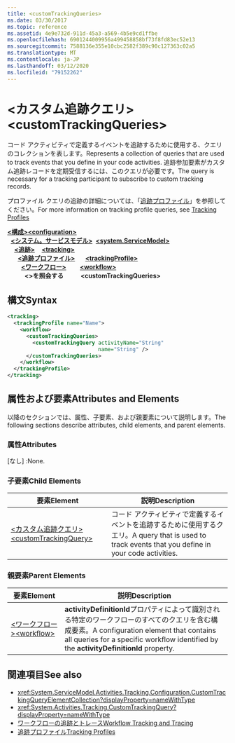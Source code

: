 ```yaml
---
title: <customTrackingQueries>
ms.date: 03/30/2017
ms.topic: reference
ms.assetid: 4e9e732d-911d-45a3-a569-4b5e9cd1ffbe
ms.openlocfilehash: 6901244009956a499458858bf73f8fd83ec52e13
ms.sourcegitcommit: 7588136e355e10cbc2582f389c90c127363c02a5
ms.translationtype: MT
ms.contentlocale: ja-JP
ms.lasthandoff: 03/12/2020
ms.locfileid: "79152262"
---
```

# <a name="customtrackingqueries"></a><span data-ttu-id="8c3a7-101">\<カスタム追跡クエリ></span><span class="sxs-lookup"><span data-stu-id="8c3a7-101">\<customTrackingQueries></span></span>
<span data-ttu-id="8c3a7-102">コード アクティビティで定義するイベントを追跡するために使用する、クエリのコレクションを表します。</span><span class="sxs-lookup"><span data-stu-id="8c3a7-102">Represents a collection of queries that are used to track events that you define in your code activities.</span></span> <span data-ttu-id="8c3a7-103">追跡参加要素がカスタム追跡レコードを定期受信するには、このクエリが必要です。</span><span class="sxs-lookup"><span data-stu-id="8c3a7-103">The query is necessary for a tracking participant to subscribe to custom tracking records.</span></span>  
  
 <span data-ttu-id="8c3a7-104">プロファイル クエリの追跡の詳細については、「[追跡プロファイル](../../../windows-workflow-foundation/tracking-profiles.md)」を参照してください。</span><span class="sxs-lookup"><span data-stu-id="8c3a7-104">For more information on tracking profile queries, see [Tracking Profiles](../../../windows-workflow-foundation/tracking-profiles.md)</span></span>  
  
<span data-ttu-id="8c3a7-105">[**\<構成>**](../configuration-element.md)</span><span class="sxs-lookup"><span data-stu-id="8c3a7-105">[**\<configuration>**](../configuration-element.md)</span></span>\
<span data-ttu-id="8c3a7-106">&nbsp;&nbsp;[**\<システム。サービスモデル>**](system-servicemodel-of-workflow.md)</span><span class="sxs-lookup"><span data-stu-id="8c3a7-106">&nbsp;&nbsp;[**\<system.ServiceModel>**](system-servicemodel-of-workflow.md)</span></span>\
<span data-ttu-id="8c3a7-107">&nbsp;&nbsp;&nbsp;&nbsp;[**\<追跡>**](tracking.md)</span><span class="sxs-lookup"><span data-stu-id="8c3a7-107">&nbsp;&nbsp;&nbsp;&nbsp;[**\<tracking>**](tracking.md)</span></span>\
<span data-ttu-id="8c3a7-108">&nbsp;&nbsp;&nbsp;&nbsp;&nbsp;&nbsp;[**\<追跡プロファイル>**](trackingprofile.md)</span><span class="sxs-lookup"><span data-stu-id="8c3a7-108">&nbsp;&nbsp;&nbsp;&nbsp;&nbsp;&nbsp;[**\<trackingProfile>**](trackingprofile.md)</span></span>\
<span data-ttu-id="8c3a7-109">&nbsp;&nbsp;&nbsp;&nbsp;&nbsp;&nbsp;&nbsp;&nbsp;[**\<ワークフロー>**](workflow.md)</span><span class="sxs-lookup"><span data-stu-id="8c3a7-109">&nbsp;&nbsp;&nbsp;&nbsp;&nbsp;&nbsp;&nbsp;&nbsp;[**\<workflow>**](workflow.md)</span></span>\
<span data-ttu-id="8c3a7-110">&nbsp;&nbsp;&nbsp;&nbsp;&nbsp;&nbsp;&nbsp;&nbsp;&nbsp;&nbsp;**\<>を照会する**</span><span class="sxs-lookup"><span data-stu-id="8c3a7-110">&nbsp;&nbsp;&nbsp;&nbsp;&nbsp;&nbsp;&nbsp;&nbsp;&nbsp;&nbsp;**\<customTrackingQueries>**</span></span>  
  
## <a name="syntax"></a><span data-ttu-id="8c3a7-111">構文</span><span class="sxs-lookup"><span data-stu-id="8c3a7-111">Syntax</span></span>  
  
```xml  
<tracking>
  <trackingProfile name="Name">
    <workflow>
      <customTrackingQueries>
        <customTrackingQuery activityName="String"
                             name="String" />
      </customTrackingQueries>
    </workflow>
  </trackingProfile>
</tracking>  
```  
  
## <a name="attributes-and-elements"></a><span data-ttu-id="8c3a7-112">属性および要素</span><span class="sxs-lookup"><span data-stu-id="8c3a7-112">Attributes and Elements</span></span>  
 <span data-ttu-id="8c3a7-113">以降のセクションでは、属性、子要素、および親要素について説明します。</span><span class="sxs-lookup"><span data-stu-id="8c3a7-113">The following sections describe attributes, child elements, and parent elements.</span></span>  
  
### <a name="attributes"></a><span data-ttu-id="8c3a7-114">属性</span><span class="sxs-lookup"><span data-stu-id="8c3a7-114">Attributes</span></span>  
 <span data-ttu-id="8c3a7-115">[なし] :</span><span class="sxs-lookup"><span data-stu-id="8c3a7-115">None.</span></span>  
  
### <a name="child-elements"></a><span data-ttu-id="8c3a7-116">子要素</span><span class="sxs-lookup"><span data-stu-id="8c3a7-116">Child Elements</span></span>  
  
|<span data-ttu-id="8c3a7-117">要素</span><span class="sxs-lookup"><span data-stu-id="8c3a7-117">Element</span></span>|<span data-ttu-id="8c3a7-118">説明</span><span class="sxs-lookup"><span data-stu-id="8c3a7-118">Description</span></span>|  
|-------------|-----------------|  
|[<span data-ttu-id="8c3a7-119">\<カスタム追跡クエリ></span><span class="sxs-lookup"><span data-stu-id="8c3a7-119">\<customTrackingQuery></span></span>](customtrackingquery.md)|<span data-ttu-id="8c3a7-120">コード アクティビティで定義するイベントを追跡するために使用するクエリ。</span><span class="sxs-lookup"><span data-stu-id="8c3a7-120">A query that is used to track events that you define in your code activities.</span></span>|  
  
### <a name="parent-elements"></a><span data-ttu-id="8c3a7-121">親要素</span><span class="sxs-lookup"><span data-stu-id="8c3a7-121">Parent Elements</span></span>  
  
|<span data-ttu-id="8c3a7-122">要素</span><span class="sxs-lookup"><span data-stu-id="8c3a7-122">Element</span></span>|<span data-ttu-id="8c3a7-123">説明</span><span class="sxs-lookup"><span data-stu-id="8c3a7-123">Description</span></span>|  
|-------------|-----------------|  
|[<span data-ttu-id="8c3a7-124">\<ワークフロー></span><span class="sxs-lookup"><span data-stu-id="8c3a7-124">\<workflow></span></span>](workflow.md)|<span data-ttu-id="8c3a7-125">**activityDefinitionId**プロパティによって識別される特定のワークフローのすべてのクエリを含む構成要素。</span><span class="sxs-lookup"><span data-stu-id="8c3a7-125">A configuration element that contains all queries for a specific workflow identified by the **activityDefinitionId** property.</span></span>|  
  
## <a name="see-also"></a><span data-ttu-id="8c3a7-126">関連項目</span><span class="sxs-lookup"><span data-stu-id="8c3a7-126">See also</span></span>

- <xref:System.ServiceModel.Activities.Tracking.Configuration.CustomTrackingQueryElementCollection?displayProperty=nameWithType>
- <xref:System.Activities.Tracking.CustomTrackingQuery?displayProperty=nameWithType>
- [<span data-ttu-id="8c3a7-127">ワークフローの追跡とトレース</span><span class="sxs-lookup"><span data-stu-id="8c3a7-127">Workflow Tracking and Tracing</span></span>](../../../windows-workflow-foundation/workflow-tracking-and-tracing.md)
- [<span data-ttu-id="8c3a7-128">追跡プロファイル</span><span class="sxs-lookup"><span data-stu-id="8c3a7-128">Tracking Profiles</span></span>](../../../windows-workflow-foundation/tracking-profiles.md)
